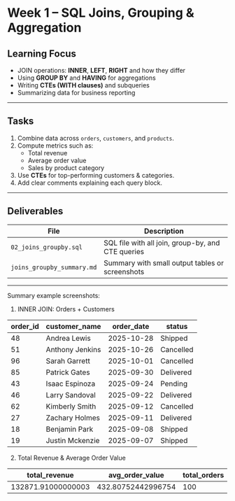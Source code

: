 # Week 1 – SQL Joins, Grouping & Aggregation

## Learning Focus
- JOIN operations: **INNER**, **LEFT**, **RIGHT** and how they differ  
- Using **GROUP BY** and **HAVING** for aggregations  
- Writing **CTEs (WITH clauses)** and subqueries  
- Summarizing data for business reporting  

---

## Tasks
1. Combine data across `orders`, `customers`, and `products`.  
2. Compute metrics such as:  
   - Total revenue  
   - Average order value  
   - Sales by product category  
3. Use **CTEs** for top-performing customers & categories.  
4. Add clear comments explaining each query block.

---

## Deliverables
| File | Description |
|-------|--------------|
| `02_joins_groupby.sql` | SQL file with all join, group-by, and CTE queries |
| `joins_groupby_summary.md` | Summary with small output tables or screenshots |

---


Summary example screenshots:

1. INNER JOIN: Orders + Customers

| order_id  | customer_name   | order_date  | status |
|-------|--------------| --------------| --------------|
|  48 | Andrea Lewis    | 2025-10-28 | Shipped |
| 51 | Anthony Jenkins | 2025-10-26 | Cancelled |
| 96 | Sarah Garrett   | 2025-10-01 | Cancelled |
| 85 | Patrick Gates   | 2025-09-30 | Delivered |
| 43 | Isaac Espinoza  | 2025-09-24 | Pending |
| 46 | Larry Sandoval  | 2025-09-22 | Delivered |
| 62 | Kimberly Smith  | 2025-09-12 | Cancelled |
| 27 | Zachary Holmes  | 2025-09-11 | Delivered |
| 18 | Benjamin Park   | 2025-09-08 | Shipped |
| 19 | Justin Mckenzie | 2025-09-07 | Shipped |


2. Total Revenue & Average Order Value

| total_revenue | avg_order_value | total_orders |
|-------|--------------| --------------|
|  132871.91000000003 | 432.80752442996754 |          100 |